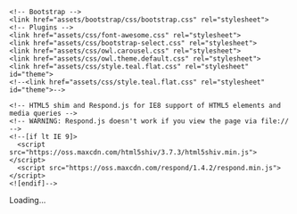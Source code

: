 <!doctype html>
<html lang="en">
<head>
    <meta charset="utf-8">
    <base href="/">
    <meta http-equiv="X-UA-Compatible" content="IE=edge">
    <meta name="viewport" content="width=device-width, initial-scale=1">
    <link rel="shortcut icon" href="favicon.ico" type="image/x-icon">
    <link rel="icon" href="favicon.ico" type="image/x-icon">
    <!-- The above 3 meta tags *must* come first in the head; any other head content must come *after* these tags -->
    <title>Home - Mimity</title>

    <!-- Bootstrap -->
    <link href="assets/bootstrap/css/bootstrap.css" rel="stylesheet">
    <!-- Plugins -->
    <link href="assets/css/font-awesome.css" rel="stylesheet">
    <link href="assets/css/bootstrap-select.css" rel="stylesheet">
    <link href="assets/css/owl.carousel.css" rel="stylesheet">
    <link href="assets/css/owl.theme.default.css" rel="stylesheet">
    <link href="assets/css/style.teal.flat.css" rel="stylesheet" id="theme">
    <!--<link href="assets/css/style.teal.flat.css" rel="stylesheet" id="theme">-->

    <!-- HTML5 shim and Respond.js for IE8 support of HTML5 elements and media queries -->
    <!-- WARNING: Respond.js doesn't work if you view the page via file:// -->
    <!--[if lt IE 9]>
      <script src="https://oss.maxcdn.com/html5shiv/3.7.3/html5shiv.min.js"></script>
      <script src="https://oss.maxcdn.com/respond/1.4.2/respond.min.js"></script>
    <![endif]-->
  </head>
<body>
  <app-root>Loading...</app-root>
   <script src="assets/js/jquery.js"></script>
    <!-- Include all compiled plugins (below), or include individual files as needed -->
    <script src="assets/bootstrap/js/bootstrap.js"></script>
    <!-- Plugins -->
    <script src="assets/js/bootstrap-select.js"></script>
    <script src="assets/js/owl.carousel.js"></script>
    <script src="assets/js/mimity.js"></script>
<script type="text/javascript" src="inline.bundle.js"></script><script type="text/javascript" src="polyfills.bundle.js"></script><script type="text/javascript" src="styles.bundle.js"></script><script type="text/javascript" src="vendor.bundle.js"></script><script type="text/javascript" src="main.bundle.js"></script></body>
</html>
